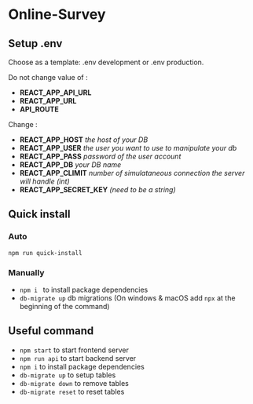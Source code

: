 # Online-Survey

## Setup .env

Choose as a template: .env development or .env production.

Do not change value of :

- **REACT_APP_API_URL**
- **REACT_APP_URL**
- **API_ROUTE**

Change :

- **REACT_APP_HOST** *the host of your DB*
- **REACT_APP_USER** *the user you want to use to manipulate your db*
- **REACT_APP_PASS** *password of the user account*
- **REACT_APP_DB** *your DB name*
- **REACT_APP_CLIMIT** *number of simulataneous connection the server will handle (int)*
- **REACT_APP_SECRET_KEY** *(need to be a string)*

## Quick install 

### Auto

`npm run quick-install`

### Manually

* `npm i ` to install package dependencies
* `db-migrate up` db migrations (On windows & macOS add `npx` at the beginning of the command)

## Useful command

* `npm start` to start frontend server
* `npm run api` to start backend server
* `npm i` to install package dependencies
* `db-migrate up` to setup tables
* `db-migrate down` to remove tables
* `db-migrate reset` to reset tables